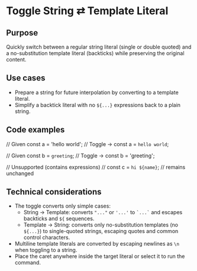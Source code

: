 # Toggle String ⇄ Template Literal

## Purpose

Quickly switch between a regular string literal (single or double quoted) and a no-substitution template literal (backticks) while preserving the original content.

## Use cases

- Prepare a string for future interpolation by converting to a template literal.
- Simplify a backtick literal with no `${...}` expressions back to a plain string.

## Code examples

// Given
const a = 'hello world';
// Toggle →
const a = `hello world`;

// Given
const b = `greeting`;
// Toggle →
const b = 'greeting';

// Unsupported (contains expressions)
// const c = `hi ${name}`; // remains unchanged

## Technical considerations

- The toggle converts only simple cases:
  - String → Template: converts `"..."` or `'...'` to `` `...` `` and escapes backticks and `${` sequences.
  - Template → String: converts only no-substitution templates (no `${...}`) to single-quoted strings, escaping quotes and common control characters.
- Multiline template literals are converted by escaping newlines as `\n` when toggling to a string.
- Place the caret anywhere inside the target literal or select it to run the command.

